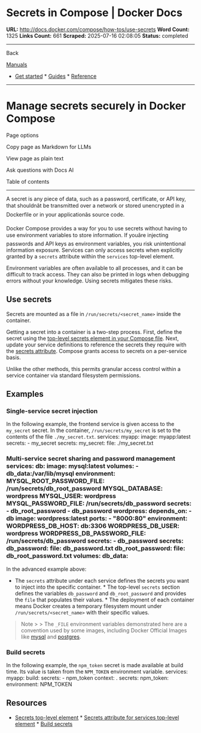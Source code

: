 # Secrets in Compose | Docker Docs

**URL:** http://docs.docker.com/compose/how-tos/use-secrets
**Word Count:** 1325
**Links Count:** 661
**Scraped:** 2025-07-16 02:08:05
**Status:** completed

---

Back

[Manuals](https://docs.docker.com/manuals/)

  * [Get started](http://docs.docker.com/get-started/)   * [Guides](http://docs.docker.com/guides/)   * [Reference](http://docs.docker.com/reference/)

* * *

# Manage secrets securely in Docker Compose

Page options

Copy page as Markdown for LLMs

View page as plain text

Ask questions with Docs AI

Table of contents

* * *

A secret is any piece of data, such as a password, certificate, or API key, that shouldnât be transmitted over a network or stored unencrypted in a Dockerfile or in your applicationâs source code.

Docker Compose provides a way for you to use secrets without having to use environment variables to store information. If youâre injecting passwords and API keys as environment variables, you risk unintentional information exposure. Services can only access secrets when explicitly granted by a `secrets` attribute within the `services` top-level element.

Environment variables are often available to all processes, and it can be difficult to track access. They can also be printed in logs when debugging errors without your knowledge. Using secrets mitigates these risks.

## Use secrets

Secrets are mounted as a file in `/run/secrets/<secret_name>` inside the container.

Getting a secret into a container is a two-step process. First, define the secret using the [top-level secrets element in your Compose file](https://docs.docker.com/reference/compose-file/secrets/). Next, update your service definitions to reference the secrets they require with the [secrets attribute](https://docs.docker.com/reference/compose-file/services/#secrets). Compose grants access to secrets on a per-service basis.

Unlike the other methods, this permits granular access control within a service container via standard filesystem permissions.

## Examples

### Single-service secret injection

In the following example, the frontend service is given access to the `my_secret` secret. In the container, `/run/secrets/my_secret` is set to the contents of the file `./my_secret.txt`.               services:       myapp:         image: myapp:latest         secrets:           - my_secret     secrets:       my_secret:         file: ./my_secret.txt

### Multi-service secret sharing and password management               services:        db:          image: mysql:latest          volumes:            - db_data:/var/lib/mysql          environment:            MYSQL_ROOT_PASSWORD_FILE: /run/secrets/db_root_password            MYSQL_DATABASE: wordpress            MYSQL_USER: wordpress            MYSQL_PASSWORD_FILE: /run/secrets/db_password          secrets:            - db_root_password            - db_password             wordpress:          depends_on:            - db          image: wordpress:latest          ports:            - "8000:80"          environment:            WORDPRESS_DB_HOST: db:3306            WORDPRESS_DB_USER: wordpress            WORDPRESS_DB_PASSWORD_FILE: /run/secrets/db_password          secrets:            - db_password               secrets:        db_password:          file: db_password.txt        db_root_password:          file: db_root_password.txt          volumes:         db_data:

In the advanced example above:

  * The `secrets` attribute under each service defines the secrets you want to inject into the specific container.   * The top-level `secrets` section defines the variables `db_password` and `db_root_password` and provides the `file` that populates their values.   * The deployment of each container means Docker creates a temporary filesystem mount under `/run/secrets/<secret_name>` with their specific values.

> Note >  > The `_FILE` environment variables demonstrated here are a convention used by some images, including Docker Official Images like [mysql](https://hub.docker.com/_/mysql) and [postgres](https://hub.docker.com/_/postgres).

### Build secrets

In the following example, the `npm_token` secret is made available at build time. Its value is taken from the `NPM_TOKEN` environment variable.               services:       myapp:         build:           secrets:             - npm_token           context: .          secrets:       npm_token:         environment: NPM_TOKEN

## Resources

  * [Secrets top-level element](https://docs.docker.com/reference/compose-file/secrets/)   * [Secrets attribute for services top-level element](https://docs.docker.com/reference/compose-file/services/#secrets)   * [Build secrets](https://docs.docker.com/build/building/secrets/)